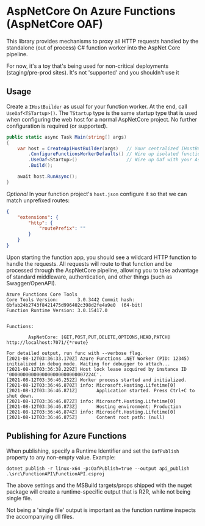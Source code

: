 # AspNetCore On Azure Functions (AspNetCore OAF)

This library provides mechanisms to proxy all HTTP requests handled by the standalone (out of process) C# function worker into the AspNet Core pipeline.

For now, it's a toy that's being used for non-critical deployments (staging/pre-prod sites). It's not 'supported' and you shouldn't use it


## Usage

Create a `IHostBuilder` as usual for your function worker. At the end, call `UseOaf<TSTartup>()`. The `TStartup` type is the same startup type that is used when configuring the web host for a normal AspNetCore project. No further configuration is required (or supported). 

```csharp
public static async Task Main(string[] args)
{
    var host = CreateApiHostBuilder(args)   // Your centralized IHostBuilder logic
        .ConfigureFunctionsWorkerDefaults() // Wire up isolated function worker
        .UseOaf<Startup>()                  // Wire up Oaf with your AspNetCore startup class
        .Build();

    await host.RunAsync();
}

```

*Optional*
In your function project's `host.json` configure it so that we can match unprefixed routes:

```json
{
    "extensions": {
        "http": {
            "routePrefix": ""
        }
    }
}
```

Upon starting the function app, you should see a wildcard HTTP function to handle the requests. All requests will route to that function and be processed through the AspNetCore pipeline, allowing you to take advantage of standard middleware, authentication, and other things (such as Swagger/OpenAPI).

```
Azure Functions Core Tools
Core Tools Version:       3.0.3442 Commit hash: 6bfab24b2743f8421475d996402c398d2fe4a9e0  (64-bit)
Function Runtime Version: 3.0.15417.0


Functions:

        AspNetCore: [GET,POST,PUT,DELETE,OPTIONS,HEAD,PATCH] http://localhost:7071/{*route}
        
For detailed output, run func with --verbose flag.
[2021-08-12T03:36:33.170Z] Azure Functions .NET Worker (PID: 12345) initialized in debug mode. Waiting for debugger to attach...
[2021-08-12T03:36:38.229Z] Host lock lease acquired by instance ID '0000000000000000000000000007224C'.
[2021-08-12T03:36:46.252Z] Worker process started and initialized.
[2021-08-12T03:36:46.870Z] info: Microsoft.Hosting.Lifetime[0]
[2021-08-12T03:36:46.871Z]       Application started. Press Ctrl+C to shut down.
[2021-08-12T03:36:46.872Z] info: Microsoft.Hosting.Lifetime[0]
[2021-08-12T03:36:46.873Z]       Hosting environment: Production
[2021-08-12T03:36:46.874Z] info: Microsoft.Hosting.Lifetime[0]
[2021-08-12T03:36:46.875Z]       Content root path: (null)
```

## Publishing for Azure Functions
When publishing, specify a Runtime Identifier and set the `OafPublish` property to any non-empty value. Example:

```
dotnet publish -r linux-x64 -p:OafPublish=true --output api_publish .\src\FunctionAPI\FunctionAPI.csproj
```

The above settings and the MSBuild targets/props shipped with the nuget package will create a runtime-specific
output that is R2R, while not being single file. 

Not being a 'single file' output is important as the function runtime inspects the accompanying dll files.

